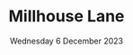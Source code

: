 ---
title: Millhouse Lane
support: Involve Northwest
image: 2023-Millhouse-Lane.png
date: Wednesday 6 December 2023
time: 6pm to 8pm
text: New in 2022 and back for 2023! Santa will be taking in Millhouse Lane and the surrounding streets starting at the Tesco Express. See you there!
fb: https://fb.me/e/2r9OPgx6b
---